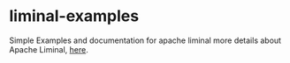 # liminal-examples
Simple Examples and documentation for apache liminal
more details about Apache Liminal, [here](http://liminal.incubator.apache.org/).
